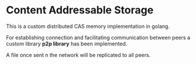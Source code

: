 # Content Addressable Storage

This is a custom distributed CAS memory implementation in golang.

For establishing connection and facilitating communication between peers a custom library  **p2p library** has been implemented.

A file once sent n the network will be replicated to all peers.